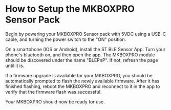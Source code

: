 # How to Setup the MKBOXPRO Sensor Pack

Begin by powering your MKBOXPRO Sensor pack with 5VDC using a USB-C cable, and turning the power switch to the "ON" position.

On a smartphone (IOS or Android), install the ST BLE Sensor App. Turn your phone's bluetooth on, and then open the app. The MKBOXPRO module should be discovered under the name "BLEPnP". If not, refresh the page until it is.

If a firmware upgrade is available for your MKBOXPRO, you should be automatically prompted to flash the newly available firmware. After it has finished flashing, reboot the MKBOXPRO and reconnect to it in the app to verify that the firmware flash was successful.

Your MKBOXPRO should now be ready for use.

